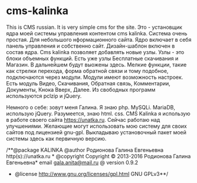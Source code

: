 # cms-kalinka
  This is CMS russian. It is very simple cms for the site. 
  Это - установщик ядра моей системы управления контентом cms kalinka. Система очень простая. Для небольшого нформационного сайта. Ядро включает в себя панель управления и собственно сайт. Дизайн-шаблон включен в состав ядра. Cms kalinka позволяет добавлять новые узлы. Узлы - это блоки объемных функций. Есть уже узлы Бесплатные скачивания и Магазин. В дальнейшем будут выожены здесь. Мелкие функции, такие как стрелки перехода, форма обратной связи и тому подобное, подключаются через модули. Модули имеют возможность настроек. Есть модуль Видео, Скачивания, Обратная связь, Комментарии, Документы, Кнока Вверх, Далее. Из свободных программ используются pclzip и jQuery.

  Немного о себе: зовут меня Галина. Я знаю php. MySQLi. MariaDB, использую jQuery. Разумеется, знаю html. css. CMS Kalinka я использую в работе своего сайта https://unatka.ru. Сейчас работаю над улучшениями. Желающие могут использовать мою систему для своих сайтов под лицензией gnu-gpl. Выкладываю установочный пакет моей системы здесь как первичную версию.


/**@package KALINKA @author Родионова Галина Евгеньевна http(s)://unatka.ru * @copyright Copyright © 2013-2016 Родионова Галина Евгеньевна* email gala.anita@mail.ru @ version 0.9.2
* @license   http://www.gnu.org/licenses/gpl.html GNU GPLv3**/
